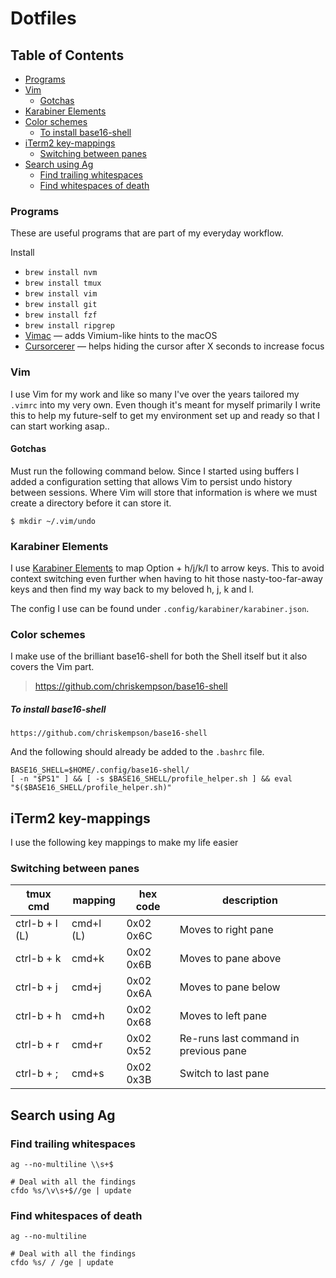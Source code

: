 Dotfiles
========================

## Table of Contents
* [Programs](#programs)
* [Vim](#vim)
  * [Gotchas](#gotchas)
* [Karabiner Elements](#karabiner-elements)
* [Color schemes](#color-schemes)
  * [To install base16-shell](#to-install-base16-shell)
* [iTerm2 key-mappings](#iterm2-key-mappings)
  * [Switching between panes](#switching-between-panes)
* [Search using Ag](#search-using-ag)
  * [Find trailing whitespaces](#find-trailing-whitespaces)
  * [Find whitespaces of death](#find-whitespaces-of-death)


### Programs

These are useful programs that are part of my everyday workflow.

Install
- `brew install nvm`
- `brew install tmux`
- `brew install vim`
- `brew install git`
- `brew install fzf`
- `brew install ripgrep`
- [Vimac](https://vimacapp.com/) &mdash; adds Vimium-like hints to the macOS
- [Cursorcerer](http://doomlaser.com/cursorcerer-hide-your-cursor-at-will/) &mdash; helps hiding the cursor after X seconds to increase focus

### Vim

I use Vim for my work and like so many I've over the years tailored my `.vimrc` into my very own. Even though it's meant for myself primarily I write this to help my future-self to get my environment set up and ready so that I can start working asap..

#### Gotchas

Must run the following command below. Since I started using buffers I added a configuration setting that allows Vim to persist undo history between sessions. Where Vim will store that information is where we must create a directory before it can store it.

```
$ mkdir ~/.vim/undo
```

### Karabiner Elements

I use [Karabiner Elements](https://github.com/tekezo/Karabiner-Elements) to map
Option + h/j/k/l to arrow keys. This to avoid context switching even further
when having to hit those nasty-too-far-away keys and then find my way back to my
beloved h, j, k and l.

The config I use can be found under `.config/karabiner/karabiner.json`.

### Color schemes

I make use of the brilliant base16-shell for both the Shell itself but it also
covers the Vim part.

> https://github.com/chriskempson/base16-shell

##### To install base16-shell

```
https://github.com/chriskempson/base16-shell
```

And the following should already be added to the `.bashrc` file.

```
BASE16_SHELL=$HOME/.config/base16-shell/
[ -n "$PS1" ] && [ -s $BASE16_SHELL/profile_helper.sh ] && eval "$($BASE16_SHELL/profile_helper.sh)"
```

## iTerm2 key-mappings

I use the following key mappings to make my life easier

### Switching between panes

| tmux cmd | mapping | hex code | description |
|----------------|---------|-------|------|
| ctrl-b + l (L) | cmd+l (L) | 0x02 0x6C | Moves to right pane |
| ctrl-b + k     | cmd+k     | 0x02 0x6B | Moves to pane above |
| ctrl-b + j     | cmd+j     | 0x02 0x6A | Moves to pane below |
| ctrl-b + h     | cmd+h     | 0x02 0x68 | Moves to left pane |
| ctrl-b + r     | cmd+r     | 0x02 0x52 | Re-runs last command in previous pane |
| ctrl-b + ;     | cmd+s     | 0x02 0x3B | Switch to last pane |


## Search using Ag
### Find trailing whitespaces
```
ag --no-multiline \\s+$

# Deal with all the findings
cfdo %s/\v\s+$//ge | update
```

### Find whitespaces of death

```
ag --no-multiline  

# Deal with all the findings
cfdo %s/ / /ge | update
```
